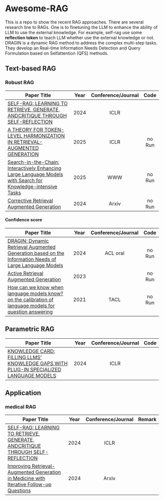 # Awesome-RAG
This is a repo to show the recent RAG approaches. There are several research line to RAGs. One is to finetuning the LLM to enhance the ability of LLM to use the external knowledge. For example, self-rag use some **reflection token** to teach LLM whether use the external knowledge or not.  DRAGIN is a dynamic RAG method to address the complex multi-step tasks. They develop an Real-time Information Needs Detection and Query Formulation based on Selfattention (QFS) methods. 

## Text-based RAG 

### Robust RAG
| **Paper Title** | **Year** | **Conference/Journal** | **Code** |
| --------------- | :----: | :----: | :----: |
| [SELF-RAG: LEARNING TO RETRIEVE, GENERATE, ANDCRITIQUE THROUGH SELF-REFLECTION](https://arxiv.org/pdf/2310.11511) | 2024 |  ICLR | |
| [A THEORY FOR TOKEN-LEVEL HARMONIZATION IN RETRIEVAL-AUGMENTED GENERATION](https://arxiv.org/pdf/2406.00944) | 2025 |  ICLR | no Run|
| [Search-in-the-Chain: Interactively Enhancing Large Language Models with Search for Knowledge-intensive Tasks](https://arxiv.org/pdf/2304.14732) | 2025 | WWW | no Run|
| [Corrective Retrieval Augmented Generation](https://arxiv.org/pdf/2401.15884) | 2024 | Arxiv | no Run|

#### Confidence score

| **Paper Title** | **Year** | **Conference/Journal** | **Code** |
| --------------- | :----: | :----: | :----: |
| [DRAGIN: Dynamic Retrieval Augmented Generation based on the Information Needs of Large Language Models ](https://arxiv.org/pdf/2403.10081#page=10.70) | 2024 | ACL oral | no Run|
| [Active Retrieval Augmented Generation](https://arxiv.org/pdf/2305.06983) | 2023 |  | no Run|
| [How can we know when language models know? on the calibration of language models for question answering](https://aclanthology.org/2021.tacl-1.57/) | 2021 | TACL | no Run|













## Parametric RAG

| **Paper Title** | **Year** | **Conference/Journal** | **Code** |
| --------------- | :----: | :----: | :----: |
| [KNOWLEDGE CARD: FILLING LLMS’ KNOWLEDGE GAPS WITH PLUG-IN SPECIALIZED LANGUAGE MODELS](https://arxiv.org/pdf/2305.09955) | 2024 |  ICLR | |


## Application 

### medical RAG
| **Paper Title** | **Year** | **Conference/Journal** | **Remark** |
| --------------- | :----: | :----: | :----: |
| [SELF-RAG: LEARNING TO RETRIEVE, GENERATE, ANDCRITIQUE THROUGH SELF-REFLECTION](https://arxiv.org/pdf/2310.11511) | 2024 |  ICLR | 
| [Improving Retrieval-Augmented Generation in Medicine with Iterative Follow-up Questions](https://arxiv.org/pdf/2408.00727) | 2024 |  Arxiv |